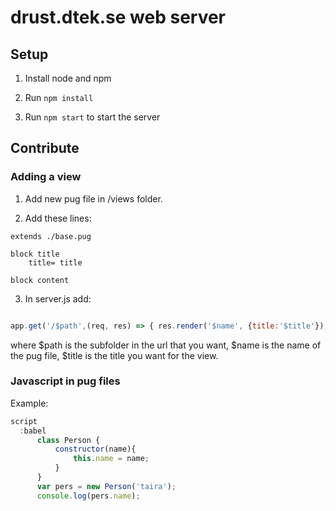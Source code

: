 
# drust.dtek.se web server

## Setup

1. Install node and npm

2. Run `npm install`

3. Run `npm start` to start the server

## Contribute

### Adding a view

1. Add new pug file in /views folder.

2. Add these lines:
  ```pug
  extends ./base.pug

  block title
      title= title

  block content
  ```
3. In server.js add:
  ```javascript
  
  app.get('/$path',(req, res) => { res.render('$name', {title:'$title'}); });
  
  ```
  where 
  $path is the subfolder in the url that you want,
  $name is the name of the pug file,
  $title is the title you want for the view.

### Javascript in pug files
Example:
```javascript    
script
  :babel
      class Person {
          constructor(name){
              this.name = name;
          }
      }
      var pers = new Person('taira');
      console.log(pers.name);
```

